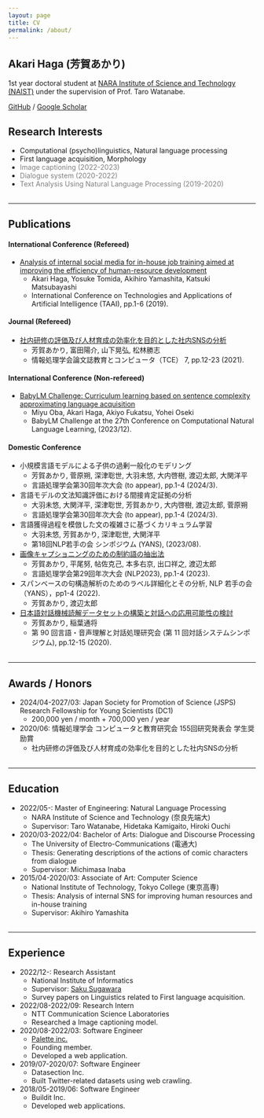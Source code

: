 ```yaml
---
layout: page
title: CV
permalink: /about/
---
```


## Akari Haga (芳賀あかり)
1st year doctoral student at [NARA Institute of Science and Technology (NAIST)](https://www.naist.jp/en/) under the supervision of Prof. Taro Watanabe.

[GitHub](https://github.com/Akari000) / [Google Scholar](https://scholar.google.com/citations?user=Mkd23TkAAAAJ&hl=ja&oi=sra)

## Research Interests
- Computational (psycho)linguistics, Natural language processing
- First language acquisition, Morphology
- <span style="color: gray;">Image captioning (2022-2023)</span>
- <span style="color: gray;">Dialogue system (2020-2022)</span>
- <span style="color: gray;">Text Analysis Using Natural Language Processing (2019-2020)</span>
<br/><br/>

---

## Publications
#### International Conference (Refereed)
- [Analysis of internal social media for in-house job training aimed at improving the efficiency of human-resource development](https://scholar.google.com/citations?view_op=view_citation&hl=ja&user=Mkd23TkAAAAJ&citation_for_view=Mkd23TkAAAAJ:d1gkVwhDpl0C)
  - Akari Haga, Yosuke Tomida, Akihiro Yamashita, Katsuki Matsubayashi 
  - International Conference on Technologies and Applications of Artificial Intelligence (TAAI), pp.1-6 (2019).

#### Journal (Refereed)
- [社内研修の評価及び人材育成の効率化を目的とした社内SNSの分析](https://scholar.google.com/citations?view_op=view_citation&hl=ja&user=Mkd23TkAAAAJ&citation_for_view=Mkd23TkAAAAJ:u5HHmVD_uO8C)
  - 芳賀あかり, 富田陽介, 山下晃弘, 松林勝志
  - 情報処理学会論文誌教育とコンピュータ（TCE） 7, pp.12-23 (2021). 

#### International Conference (Non-refereed)
- [BabyLM Challenge: Curriculum learning based on sentence complexity approximating language acquisition](https://aclanthology.org/2023.conll-babylm.25/)
  - Miyu Oba, Akari Haga, Akiyo Fukatsu, Yohei Oseki
  - BabyLM Challenge at the 27th Conference on Computational Natural Language Learning, (2023/12).

#### Domestic Conference
- 小規模言語モデルによる子供の過剰一般化のモデリング
  - 芳賀あかり, 菅原朔, 深津聡世, 大羽未悠, 大内啓樹, 渡辺太郎, 大関洋平
  - 言語処理学会第30回年次大会 (to appear), pp.1-4 (2024/3).
- 言語モデルの文法知識評価における間接肯定証拠の分析
  - 大羽未悠, 大関洋平, 深津聡世, 芳賀あかり, 大内啓樹, 渡辺太郎, 菅原朔
  - 言語処理学会第30回年次大会 (to appear), pp.1-4 (2024/3).
- 言語獲得過程を模倣した文の複雑さに基づくカリキュラム学習
  - 大羽未悠, 芳賀あかり, 深津聡世, 大関洋平
  - 第18回NLP若手の会 シンポジウム (YANS), (2023/08).
- [画像キャプショニングのための制約語の抽出法](https://www.anlp.jp/proceedings/annual_meeting/2023/pdf_dir/H9-2.pdf)
  - 芳賀あかり, 平尾努, 帖佐克己, 本多右京, 出口祥之, 渡辺太郎
  - 言語処理学会第29回年次大会 (NLP2023), pp.1-4 (2023).
- スパンベースの句構造解析のためのラベル詳細化とその分析, NLP 若手の会（YANS），pp1-4 (2022).
  - 芳賀あかり, 渡辺太郎
- [日本語対話機械読解データセットの構築と対話への応用可能性の検討](https://scholar.google.com/citations?view_op=view_citation&hl=ja&user=Mkd23TkAAAAJ&citation_for_view=Mkd23TkAAAAJ:9yKSN-GCB0IC)
  - 芳賀あかり, 稲葉通将
  - 第 90 回言語・音声理解と対話処理研究会 (第 11 回対話システムシンポジウム), pp.12-15 (2020).
<br/><br/>

---

## Awards / Honors
- 2024/04-2027/03: Japan Society for Promotion of Science (JSPS) Research Fellowship for Young Scientists (DC1)
  - 200,000 yen / month + 700,000 yen / year
- 2020/06: 情報処理学会 コンピュータと教育研究会 155回研究発表会 学生奨励賞
  - 社内研修の評価及び人材育成の効率化を目的とした社内SNSの分析
<br/><br/>

---

## Education
- 2022/05-: Master of Engineering: Natural Language Processing
  - NARA Institute of Science and Technology (奈良先端大)
  - Supervisor: Taro Watanabe, Hidetaka Kamigaito, Hiroki Ouchi
- 2020/03-2022/04: Bachelor of Arts: Dialogue and Discourse Processing
  - The University of Electro-Communications (電通大)
  - Thesis: Generating descriptions of the actions of comic characters from dialogue
  - Supervisor: Michimasa Inaba
- 2015/04-2020/03: Associate of Art: Computer Science
  - National Institute of Technology, Tokyo College (東京高専)
  - Thesis: Analysis of internal SNS for improving human resources and in-house training
  - Supervisor: Akihiro Yamashita
<br/><br/>

---

## Experience
- 2022/12-: Research Assistant
  - National Institute of Informatics
  - Supervisor: [Saku Sugawara](https://penzant.net/)
  - Survey papers on Linguistics related to First language acquisition.
- 2022/08-2022/09: Research Intern
  - NTT Communication Science Laboratories
  - Researched a Image captioning model.
- 2020/08-2022/03: Software Engineer
  - [Palette inc.](https://corp-palette.com/)
  - Founding member.
  - Developed a web application.
- 2019/07-2020/07: Software Engineer
  - Datasection Inc.
  - Built Twitter-related datasets using web crawling.
- 2018/05-2019/06: Software Engineer
  - Buildit Inc.
  - Developed web applications.
